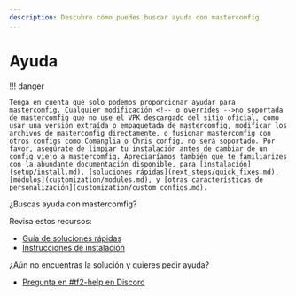 ```yaml
---
description: Descubre cómo puedes buscar ayuda con mastercomfig.
...
```


# Ayuda

!!! danger

    Tenga en cuenta que solo podemos proporcionar ayudar para mastercomfig. Cualquier modificación <!-- o overrides -->no soportada de mastercomfig que no use el VPK descargado del sitio oficial, como usar una versión extraída o empaquetada de mastercomfig, modificar los archivos de mastercomfig directamente, o fusionar mastercomfig con otros configs como Comanglia o Chris config, no será soportado. Por favor, asegúrate de limpiar tu instalación antes de cambiar de un config viejo a mastercomfig. Apreciaríamos también que te familiarizes con la abundante documentación disponible, para [instalación](setup/install.md), [soluciones rápidas](next_steps/quick_fixes.md), [módulos](customization/modules.md), y [otras características de personalización](customization/custom_configs.md).
    
¿Buscas ayuda con mastercomfig?

Revisa estos recursos:

* [Guía de soluciones rápidas](next_steps/quick_fixes.md)
* [Instrucciones de instalación](setup/clean_up.md)

¿Aún no encuentras la solución y quieres pedir ayuda?

* [Pregunta en #tf2-help en Discord](https://discord.gg/CuPb2zV)
